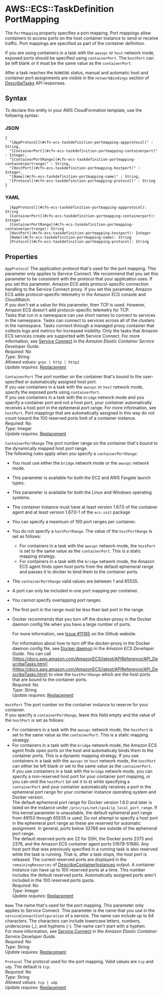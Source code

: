 # AWS::ECS::TaskDefinition PortMapping<a name="aws-properties-ecs-taskdefinition-portmapping"></a>

The `PortMapping` property specifies a port mapping\. Port mappings allow containers to access ports on the host container instance to send or receive traffic\. Port mappings are specified as part of the container definition\.

If you are using containers in a task with the `awsvpc` or `host` network mode, exposed ports should be specified using `containerPort`\. The `hostPort` can be left blank or it must be the same value as the `containerPort`\.

After a task reaches the `RUNNING` status, manual and automatic host and container port assignments are visible in the `networkBindings` section of [DescribeTasks](https://docs.aws.amazon.com/AmazonECS/latest/APIReference/API_DescribeTasks.html) API responses\.

## Syntax<a name="aws-properties-ecs-taskdefinition-portmapping-syntax"></a>

To declare this entity in your AWS CloudFormation template, use the following syntax:

### JSON<a name="aws-properties-ecs-taskdefinition-portmapping-syntax.json"></a>

```
{
  "[AppProtocol](#cfn-ecs-taskdefinition-portmapping-appprotocol)" : String,
  "[ContainerPort](#cfn-ecs-taskdefinition-portmapping-containerport)" : Integer,
  "[ContainerPortRange](#cfn-ecs-taskdefinition-portmapping-containerportrange)" : String,
  "[HostPort](#cfn-ecs-taskdefinition-portmapping-hostport)" : Integer,
  "[Name](#cfn-ecs-taskdefinition-portmapping-name)" : String,
  "[Protocol](#cfn-ecs-taskdefinition-portmapping-protocol)" : String
}
```

### YAML<a name="aws-properties-ecs-taskdefinition-portmapping-syntax.yaml"></a>

```
  [AppProtocol](#cfn-ecs-taskdefinition-portmapping-appprotocol): String
  [ContainerPort](#cfn-ecs-taskdefinition-portmapping-containerport): Integer
  [ContainerPortRange](#cfn-ecs-taskdefinition-portmapping-containerportrange): String
  [HostPort](#cfn-ecs-taskdefinition-portmapping-hostport): Integer
  [Name](#cfn-ecs-taskdefinition-portmapping-name): String
  [Protocol](#cfn-ecs-taskdefinition-portmapping-protocol): String
```

## Properties<a name="aws-properties-ecs-taskdefinition-portmapping-properties"></a>

`AppProtocol`  <a name="cfn-ecs-taskdefinition-portmapping-appprotocol"></a>
The application protocol that's used for the port mapping\. This parameter only applies to Service Connect\. We recommend that you set this parameter to be consistent with the protocol that your application uses\. If you set this parameter, Amazon ECS adds protocol\-specific connection handling to the Service Connect proxy\. If you set this parameter, Amazon ECS adds protocol\-specific telemetry in the Amazon ECS console and CloudWatch\.  
If you don't set a value for this parameter, then TCP is used\. However, Amazon ECS doesn't add protocol\-specific telemetry for TCP\.  
Tasks that run in a namespace can use short names to connect to services in the namespace\. Tasks can connect to services across all of the clusters in the namespace\. Tasks connect through a managed proxy container that collects logs and metrics for increased visibility\. Only the tasks that Amazon ECS services create are supported with Service Connect\. For more information, see [Service Connect](https://docs.aws.amazon.com/AmazonECS/latest/developerguide/service-connect.html) in the *Amazon Elastic Container Service Developer Guide*\.  
*Required*: No  
*Type*: String  
*Allowed values*: `grpc | http | http2`  
*Update requires*: [Replacement](https://docs.aws.amazon.com/AWSCloudFormation/latest/UserGuide/using-cfn-updating-stacks-update-behaviors.html#update-replacement)

`ContainerPort`  <a name="cfn-ecs-taskdefinition-portmapping-containerport"></a>
The port number on the container that's bound to the user\-specified or automatically assigned host port\.  
If you use containers in a task with the `awsvpc` or `host` network mode, specify the exposed ports using `containerPort`\.  
If you use containers in a task with the `bridge` network mode and you specify a container port and not a host port, your container automatically receives a host port in the ephemeral port range\. For more information, see `hostPort`\. Port mappings that are automatically assigned in this way do not count toward the 100 reserved ports limit of a container instance\.  
*Required*: No  
*Type*: Integer  
*Update requires*: [Replacement](https://docs.aws.amazon.com/AWSCloudFormation/latest/UserGuide/using-cfn-updating-stacks-update-behaviors.html#update-replacement)

`ContainerPortRange`  <a name="cfn-ecs-taskdefinition-portmapping-containerportrange"></a>
The port number range on the container that's bound to the dynamically mapped host port range\.   
The following rules apply when you specify a `containerPortRange`:  
+ You must use either the `bridge` network mode or the `awsvpc` network mode\.
+ This parameter is available for both the EC2 and AWS Fargate launch types\.
+ This parameter is available for both the Linux and Windows operating systems\.
+ The container instance must have at least version 1\.67\.0 of the container agent and at least version 1\.67\.0\-1 of the `ecs-init` package 
+ You can specify a maximum of 100 port ranges per container\.
+ You do not specify a `hostPortRange`\. The value of the `hostPortRange` is set as follows:
  + For containers in a task with the `awsvpc` network mode, the `hostPort` is set to the same value as the `containerPort`\. This is a static mapping strategy\.
  + For containers in a task with the `bridge` network mode, the Amazon ECS agent finds open host ports from the default ephemeral range and passes it to docker to bind them to the container ports\.
+ The `containerPortRange` valid values are between 1 and 65535\.
+ A port can only be included in one port mapping per container\.
+ You cannot specify overlapping port ranges\.
+ The first port in the range must be less than last port in the range\.
+ Docker recommends that you turn off the docker\-proxy in the Docker daemon config file when you have a large number of ports\.

  For more information, see [ Issue \#11185](https://github.com/moby/moby/issues/11185) on the Github website\.

  For information about how to turn off the docker\-proxy in the Docker daemon config file, see [Docker daemon](https://docs.aws.amazon.com/AmazonECS/latest/developerguide/bootstrap_container_instance.html#bootstrap_docker_daemon) in the *Amazon ECS Developer Guide*\.
You can call [https://docs.aws.amazon.com/AmazonECS/latest/APIReference/API_DescribeTasks.html](https://docs.aws.amazon.com/AmazonECS/latest/APIReference/API_DescribeTasks.html) to view the `hostPortRange` which are the host ports that are bound to the container ports\.  
*Required*: No  
*Type*: String  
*Update requires*: [Replacement](https://docs.aws.amazon.com/AWSCloudFormation/latest/UserGuide/using-cfn-updating-stacks-update-behaviors.html#update-replacement)

`HostPort`  <a name="cfn-ecs-taskdefinition-portmapping-hostport"></a>
The port number on the container instance to reserve for your container\.  
If you specify a `containerPortRange`, leave this field empty and the value of the `hostPort` is set as follows:  
+ For containers in a task with the `awsvpc` network mode, the `hostPort` is set to the same value as the `containerPort`\. This is a static mapping strategy\.
+ For containers in a task with the `bridge` network mode, the Amazon ECS agent finds open ports on the host and automaticaly binds them to the container ports\. This is a dynamic mapping strategy\.
If you use containers in a task with the `awsvpc` or `host` network mode, the `hostPort` can either be left blank or set to the same value as the `containerPort`\.  
If you use containers in a task with the `bridge` network mode, you can specify a non\-reserved host port for your container port mapping, or you can omit the `hostPort` \(or set it to `0`\) while specifying a `containerPort` and your container automatically receives a port in the ephemeral port range for your container instance operating system and Docker version\.  
The default ephemeral port range for Docker version 1\.6\.0 and later is listed on the instance under `/proc/sys/net/ipv4/ip_local_port_range`\. If this kernel parameter is unavailable, the default ephemeral port range from 49153 through 65535 is used\. Do not attempt to specify a host port in the ephemeral port range as these are reserved for automatic assignment\. In general, ports below 32768 are outside of the ephemeral port range\.  
The default reserved ports are 22 for SSH, the Docker ports 2375 and 2376, and the Amazon ECS container agent ports 51678\-51680\. Any host port that was previously specified in a running task is also reserved while the task is running\. That is, after a task stops, the host port is released\. The current reserved ports are displayed in the `remainingResources` of [DescribeContainerInstances](https://docs.aws.amazon.com/AmazonECS/latest/APIReference/API_DescribeContainerInstances.html) output\. A container instance can have up to 100 reserved ports at a time\. This number includes the default reserved ports\. Automatically assigned ports aren't included in the 100 reserved ports quota\.  
*Required*: No  
*Type*: Integer  
*Update requires*: [Replacement](https://docs.aws.amazon.com/AWSCloudFormation/latest/UserGuide/using-cfn-updating-stacks-update-behaviors.html#update-replacement)

`Name`  <a name="cfn-ecs-taskdefinition-portmapping-name"></a>
The name that's used for the port mapping\. This parameter only applies to Service Connect\. This parameter is the name that you use in the `serviceConnectConfiguration` of a service\. The name can include up to 64 characters\. The characters can include lowercase letters, numbers, underscores \(\_\), and hyphens \(\-\)\. The name can't start with a hyphen\.  
For more information, see [Service Connect](https://docs.aws.amazon.com/AmazonECS/latest/developerguide/service-connect.html) in the *Amazon Elastic Container Service Developer Guide*\.  
*Required*: No  
*Type*: String  
*Update requires*: [Replacement](https://docs.aws.amazon.com/AWSCloudFormation/latest/UserGuide/using-cfn-updating-stacks-update-behaviors.html#update-replacement)

`Protocol`  <a name="cfn-ecs-taskdefinition-portmapping-protocol"></a>
The protocol used for the port mapping\. Valid values are `tcp` and `udp`\. The default is `tcp`\.  
*Required*: No  
*Type*: String  
*Allowed values*: `tcp | udp`  
*Update requires*: [Replacement](https://docs.aws.amazon.com/AWSCloudFormation/latest/UserGuide/using-cfn-updating-stacks-update-behaviors.html#update-replacement)